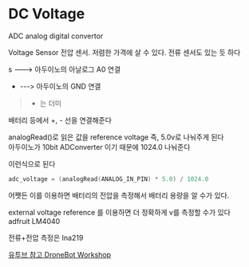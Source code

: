 # DC Voltage

ADC analog digital convertor

Voltage Sensor  전압 센서. 저렴한 가격에 살 수 있다. 전류 센서도 있는 듯 하다  


s ---> 아두이노의 아날로그 A0 연결
- ---> 아두이노의 GND 연결
> + 는 더미 

배터리 등에서 +, - 선을 연결해준다   

analogRead()로 읽은 값을 reference voltage 즉, 5.0v로 나눠주게 된다   
아두이노가 10bit ADConverter 이기 때문에 1024.0 나눠준다    

이런식으로 된다 
```cpp
adc_voltage = (analogRead(ANALOG_IN_PIN) * 5.0) / 1024.0
```


어쨋든 이를 이용하면 배터리의 전압을 측정해서 배터리 용량을 알 수가 있다.   



external voltage reference 를 이용하면 더 정확하게 v를 측정할 수가 있다   
adfruit LM4040 


전류+전압 측정은 Ina219 



[유투브 참고 DroneBot Workshop](https://www.youtube.com/watch?v=psNAeHoZv0A)


